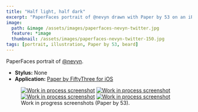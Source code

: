 ```yaml
---
title: "Half light, half dark"
excerpt: "PaperFaces portrait of @nevyn drawn with Paper by 53 on an iPad."
image: 
  path: &image /assets/images/paperfaces-nevyn-twitter.jpg 
  feature: *image
  thumbnail: /assets/images/paperfaces-nevyn-twitter-150.jpg
tags: [portrait, illustration, Paper by 53, beard]
---
```


PaperFaces portrait of <a href="https://twitter.com/nevyn">@nevyn</a>.

* **Stylus:** None
* **Application:** [Paper by FiftyThree for iOS](http://www.fiftythree.com/paper)

<figure class="half">
	<a href="/assets/images/paperfaces-nevyn-process-1-lg.jpg"><img src="/assets/images/paperfaces-nevyn-process-1-600.jpg" alt="Work in process screenshot"></a>
	<a href="/assets/images/paperfaces-nevyn-process-2-lg.jpg"><img src="/assets/images/paperfaces-nevyn-process-2-600.jpg" alt="Work in process screenshot"></a>
	<a href="/assets/images/paperfaces-nevyn-process-3-lg.jpg"><img src="/assets/images/paperfaces-nevyn-process-3-600.jpg" alt="Work in process screenshot"></a>
	<a href="/assets/images/paperfaces-nevyn-process-4-lg.jpg"><img src="/assets/images/paperfaces-nevyn-process-4-600.jpg" alt="Work in process screenshot"></a>
	<figcaption>Work in progress screenshots (Paper by 53).</figcaption>
</figure>
